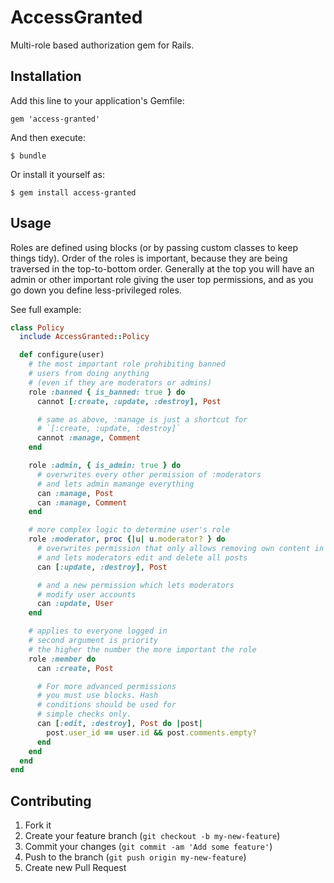 # AccessGranted

Multi-role based authorization gem for Rails.

## Installation

Add this line to your application's Gemfile:

    gem 'access-granted'

And then execute:

    $ bundle

Or install it yourself as:

    $ gem install access-granted

## Usage

Roles are defined using blocks (or by passing custom classes to keep things tidy).
Order of the roles is important, because they are being traversed in the top-to-bottom order. Generally at the top you will have
an admin or other important role giving the user top permissions, and as you go down you define less-privileged roles.

See full example:

```ruby
class Policy
  include AccessGranted::Policy

  def configure(user)
    # the most important role prohibiting banned
    # users from doing anything
    # (even if they are moderators or admins)
    role :banned { is_banned: true } do
      cannot [:create, :update, :destroy], Post

      # same as above, :manage is just a shortcut for
      # `[:create, :update, :destroy]`
      cannot :manage, Comment
    end

    role :admin, { is_admin: true } do
      # overwrites every other permission of :moderators
      # and lets admin mamange everything
      can :manage, Post
      can :manage, Comment
    end

    # more complex logic to determine user's role
    role :moderator, proc {|u| u.moderator? } do
      # overwrites permission that only allows removing own content in :member
      # and lets moderators edit and delete all posts
      can [:update, :destroy], Post

      # and a new permission which lets moderators
      # modify user accounts
      can :update, User
    end

    # applies to everyone logged in
    # second argument is priority
    # the higher the number the more important the role
    role :member do
      can :create, Post

      # For more advanced permissions
      # you must use blocks. Hash
      # conditions should be used for
      # simple checks only.
      can [:edit, :destroy], Post do |post|
        post.user_id == user.id && post.comments.empty?
      end
    end
  end
end
```

## Contributing

1. Fork it
2. Create your feature branch (`git checkout -b my-new-feature`)
3. Commit your changes (`git commit -am 'Add some feature'`)
4. Push to the branch (`git push origin my-new-feature`)
5. Create new Pull Request
